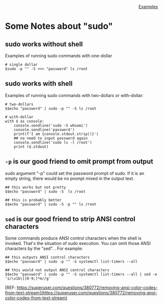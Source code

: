 <div style="text-align:right"><a href="./index">Examples</a></div>

# Some Notes about "sudo"

## sudo works without shell

Examples of running sudo commands with one-dollar

```
# single dollar
$sudo -p "" -S <<< "password" ls /root
```

## sudo works with shell

Examples of running sudo commands with two-dollars or with-dollar:

```
# two-dollars
$$echo "password" | sudo -p "" -S ls /root

# with-dollar
with $ as console:
    console.sendline('sudo -S whoami')
    console.sendline('password')
    print(f'I am {console.stdout.strip()}')
    ## no need to input password again
    console.sendline('sudo ls -l /root')
    print ($.stdout)
```

## `-p` is our good friend to omit prompt from output

sudo argument "-p" could set the password prompt of sudo. If it is an empty string, there would be no prompt mixed in the output text.

```
## this works but not pretty
$$echo "password" | sudo -S  ls /root

## this is probably better
$$echo "password" | sudo -S -p "" ls /root
```

## `sed` is our good friend to strip ANSI control characters

Some commands produce ANSI control characters when the shell is invoked. 
That's the situation of sudo execution. You can omit those ANSI characters by the "sed". . For example:

```
## this outputs ANSI control characters
$$echo "password" | sudo -p "" -S systemctl list-timers --all

## this would not output ANSI control characters
$$echo "password" | sudo -p "" -S systemctl list-timers --all | sed -e 's/\x1b\[[0-9;]*m//g'
```

[REF: https://superuser.com/questions/380772/removing-ansi-color-codes-from-text-stream](https://superuser.com/questions/380772/removing-ansi-color-codes-from-text-stream)

